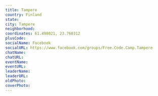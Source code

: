 ```yaml
---
title: Tampere
country: Finland
state: 
city: Tampere
neighborhood: 
coordinates: 61.498021, 23.760312
plusCode:
socialName: Facebook
socialURL: https://www.facebook.com/groups/Free.Code.Camp.Tampere
chatName:
chatURL:
eventName:
eventURL:
leaderName:
leaderURL:
oldPhoto: 
coverPhoto:
---
```

